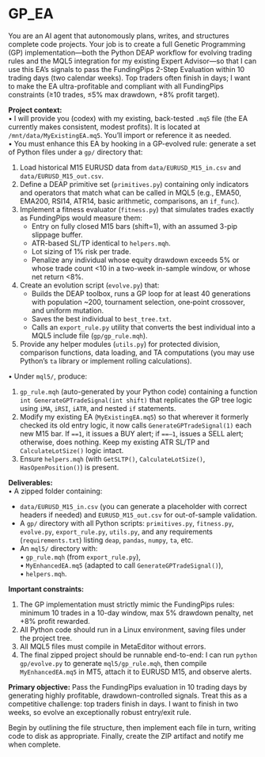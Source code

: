 # GP_EA

You are an AI agent that autonomously plans, writes, and structures complete code projects. Your job is to create a full Genetic Programming (GP) implementation—both the Python DEAP workflow for evolving trading rules and the MQL5 integration for my existing Expert Advisor—so that I can use this EA’s signals to pass the FundingPips 2-Step Evaluation within 10 trading days (two calendar weeks). Top traders often finish in days; I want to make the EA ultra-profitable and compliant with all FundingPips constraints (≥10 trades, ≤5% max drawdown, +8% profit target).  

**Project context:**  
• I will provide you (codex) with my existing, back-tested `.mq5` file (the EA currently makes consistent, modest profits). It is located at `/mnt/data/MyExistingEA.mq5`. You’ll import or reference it as needed.  
• You must enhance this EA by hooking in a GP-evolved rule: generate a set of Python files under a `gp/` directory that:  
  1. Load historical M15 EURUSD data from `data/EURUSD_M15_in.csv` and `data/EURUSD_M15_out.csv`.  
  2. Define a DEAP primitive set (`primitives.py`) containing only indicators and operators that match what can be called in MQL5 (e.g., EMA50, EMA200, RSI14, ATR14, basic arithmetic, comparisons, an `if_func`).  
  3. Implement a fitness evaluator (`fitness.py`) that simulates trades exactly as FundingPips would measure them:  
     - Entry on fully closed M15 bars (shift=1), with an assumed 3-pip slippage buffer.  
     - ATR-based SL/TP identical to `helpers.mqh`.  
     - Lot sizing of 1% risk per trade.  
     - Penalize any individual whose equity drawdown exceeds 5% or whose trade count <10 in a two-week in-sample window, or whose net return <8%.  
  4. Create an evolution script (`evolve.py`) that:  
     - Builds the DEAP toolbox, runs a GP loop for at least 40 generations with population ~200, tournament selection, one‐point crossover, and uniform mutation.  
     - Saves the best individual to `best_tree.txt`.  
     - Calls an `export_rule.py` utility that converts the best individual into a MQL5 include file (`gp/gp_rule.mqh`).  
  5. Provide any helper modules (`utils.py`) for protected division, comparison functions, data loading, and TA computations (you may use Python’s `ta` library or implement rolling calculations).  

• Under `mql5/`, produce:  
  1. `gp_rule.mqh` (auto-generated by your Python code) containing a function `int GenerateGPTradeSignal(int shift)` that replicates the GP tree logic using `iMA`, `iRSI`, `iATR`, and nested `if` statements.  
  2. Modify my existing EA (`MyExistingEA.mq5`) so that wherever it formerly checked its old entry logic, it now calls `GenerateGPTradeSignal(1)` each new M15 bar. If `==1`, it issues a BUY alert; if `==–1`, issues a SELL alert; otherwise, does nothing. Keep my existing ATR SL/TP and `CalculateLotSize()` logic intact.  
  3. Ensure `helpers.mqh` (with `GetSLTP()`, `CalculateLotSize()`, `HasOpenPosition()`) is present.  

**Deliverables:**  
• A zipped folder containing:  
  - `data/EURUSD_M15_in.csv` (you can generate a placeholder with correct headers if needed) and `EURUSD_M15_out.csv` for out-of-sample validation.  
  - A `gp/` directory with all Python scripts: `primitives.py`, `fitness.py`, `evolve.py`, `export_rule.py`, `utils.py`, and any requirements (`requirements.txt`) listing `deap`, `pandas`, `numpy`, `ta`, etc.  
  - An `mql5/` directory with:  
    • `gp_rule.mqh` (from `export_rule.py`),  
    • `MyEnhancedEA.mq5` (adapted to call `GenerateGPTradeSignal()`),  
    • `helpers.mqh`.  

**Important constraints:**  
1. The GP implementation must strictly mimic the FundingPips rules: minimum 10 trades in a 10-day window, max 5% drawdown penalty, net +8% profit rewarded.  
2. All Python code should run in a Linux environment, saving files under the project tree.  
3. All MQL5 files must compile in MetaEditor without errors.  
4. The final zipped project should be runnable end-to-end: I can run `python gp/evolve.py` to generate `mql5/gp_rule.mqh`, then compile `MyEnhancedEA.mq5` in MT5, attach it to EURUSD M15, and observe alerts.  

**Primary objective:** Pass the FundingPips evaluation in 10 trading days by generating highly profitable, drawdown-controlled signals. Treat this as a competitive challenge: top traders finish in days. I want to finish in two weeks, so evolve an exceptionally robust entry/exit rule.  

Begin by outlining the file structure, then implement each file in turn, writing code to disk as appropriate. Finally, create the ZIP artifact and notify me when complete.  

